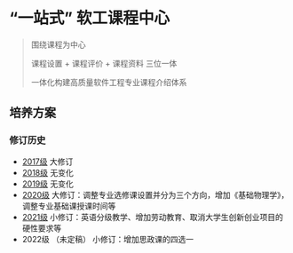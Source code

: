 # “一站式” 软工课程中心

> 围绕课程为中心
>
> 课程设置 + 课程评价 + 课程资料 三位一体
>
> 一体化构建高质量软件工程专业课程介绍体系

## 培养方案

### 修订历史

- [2017级](curriculum/2017.pdf) 大修订
- [2018级](curriculum/2018.pdf) 无变化
- [2019级](curriculum/2019.pdf) 无变化
- [2020级](curriculum/2020.pdf) 大修订：调整专业选修课设置并分为三个方向，增加《基础物理学》，调整专业基础课授课时间等
- [2021级](curriculum/2021.pdf) 小修订：英语分级教学、增加劳动教育、取消大学生创新创业项目的硬性要求等
- 2022级 （未定稿） 小修订：增加思政课的四选一

